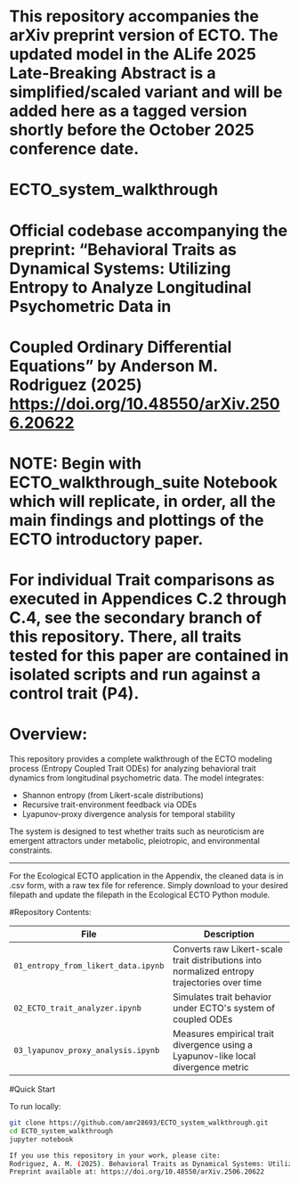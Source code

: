 # This repository accompanies the arXiv preprint version of ECTO. The updated model in the ALife 2025 Late-Breaking Abstract is a simplified/scaled variant and will be added here as a tagged version shortly before the October 2025 conference date.

# ECTO_system_walkthrough
# Official codebase accompanying the preprint:  “Behavioral Traits as Dynamical Systems: Utilizing Entropy to Analyze Longitudinal Psychometric Data in 
# Coupled Ordinary Differential Equations”  by Anderson M. Rodriguez (2025) https://doi.org/10.48550/arXiv.2506.20622

# NOTE: Begin with ECTO_walkthrough_suite Notebook which will replicate, in order, all the main findings and plottings of the ECTO introductory paper.
# For individual Trait comparisons as executed in Appendices C.2 through C.4, see the secondary branch of this repository. There, all traits tested for this paper are contained in isolated scripts and run against a control trait (P4).  


# Overview:
This repository provides a complete walkthrough of the ECTO modeling process (Entropy Coupled Trait ODEs) for analyzing behavioral trait dynamics from longitudinal psychometric data. The model integrates:

- Shannon entropy (from Likert-scale distributions)
- Recursive trait-environment feedback via ODEs
- Lyapunov-proxy divergence analysis for temporal stability

The system is designed to test whether traits such as neuroticism are emergent attractors under metabolic, pleiotropic, and environmental constraints.

---
For the Ecological ECTO application in the Appendix, the cleaned data is in .csv form, with a raw tex file for reference. Simply download to your desired filepath and update the filepath in the Ecological ECTO Python module.

#Repository Contents:

| File | Description |
|------|-------------|
| `01_entropy_from_likert_data.ipynb` | Converts raw Likert-scale trait distributions into normalized entropy trajectories over time |
| `02_ECTO_trait_analyzer.ipynb`     | Simulates trait behavior under ECTO's system of coupled ODEs |
| `03_lyapunov_proxy_analysis.ipynb` | Measures empirical trait divergence using a Lyapunov-like local divergence metric |


#Quick Start

To run locally:

```bash
git clone https://github.com/amr28693/ECTO_system_walkthrough.git
cd ECTO_system_walkthrough
jupyter notebook

If you use this repository in your work, please cite:
Rodriguez, A. M. (2025). Behavioral Traits as Dynamical Systems: Utilizing Entropy to Analyze Longitudinal Psychometric Data in Coupled Ordinary Differential Equations.
Preprint available at: https://doi.org/10.48550/arXiv.2506.20622
